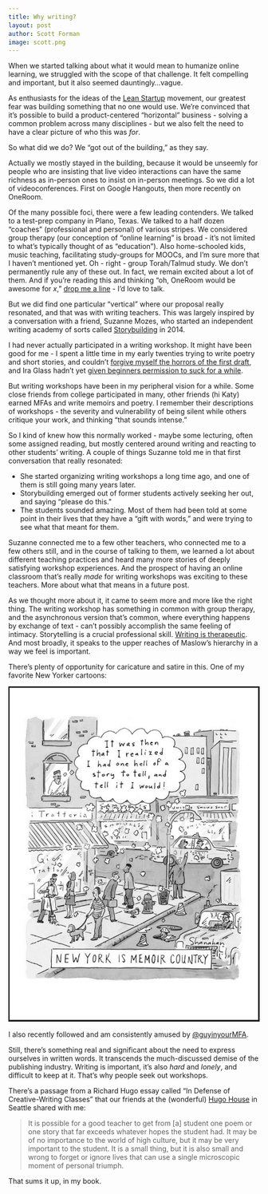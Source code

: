 ```yaml
---
title: Why writing?
layout: post
author: Scott Forman
image: scott.png
---
```


When we started talking about what it would mean to humanize online learning, we struggled with the scope of that challenge. It felt compelling and important, but it also seemed dauntingly…vague. 

As enthusiasts for the ideas of the [Lean Startup](http://en.wikipedia.org/wiki/Lean_startup) movement, our greatest fear was building something that no one would use. We’re convinced that it’s possible to build a product-centered “horizontal” business - solving a common problem across many disciplines - but we also felt the need to have a clear picture of who this was _for_. 

So what did we do? We “got out of the building,” as they say.  

Actually we mostly stayed in the building, because it would be unseemly for people who are insisting that live video interactions can have the same richness as in-person ones to insist on in-person meetings. So we did a lot of videoconferences. First on Google Hangouts, then more recently on OneRoom. 

Of the many possible foci, there were a few leading contenders. We talked to a test-prep company in Plano, Texas. We talked to a half dozen “coaches” (professional and personal) of various stripes. We considered group therapy (our conception of “online learning” is broad - it’s not limited to what’s typically thought of as “education”). Also home-schooled kids, music teaching, facilitating study-groups for MOOCs, and I’m sure more that I haven’t mentioned yet. Oh - right - group Torah/Talmud study. We don’t permanently rule any of these out. In fact, we remain excited about a lot of them. And if you’re reading this and thinking “oh, OneRoom would be awesome for _x_,” [drop me a line](mailto:scott@joinoneroom.com) - I’d love to talk. 

But we did find one particular “vertical” where our proposal really resonated, and that was with writing teachers. This was largely inspired by a conversation with a friend, Suzanne Mozes, who started an independent writing academy of sorts called [Storybuilding](http://www.storybuildingseries.com/) in 2014. 

I had never actually participated in a writing workshop. It might have been good for me - I spent a little time in my early twenties trying to write poetry and short stories, and couldn’t [forgive myself the horrors of the first draft](https://twitter.com/alaindebotton/status/576491381406986240), and Ira Glass hadn’t yet [given beginners permission to suck for a while](http://www.goodreads.com/quotes/309485-nobody-tells-this-to-people-who-are-beginners-i-wish). 

But writing workshops have been in my peripheral vision for a while. Some close friends from college participated in many, other friends (hi Katy) earned MFAs and write memoirs and poetry. I remember their descriptions of workshops - the severity and vulnerability of being silent while others critique your work, and thinking “that sounds intense.”

So I kind of knew how this normally worked - maybe some lecturing, often some assigned reading, but mostly centered around writing and reacting to other students’ writing. A couple of things Suzanne told me in that first conversation that really resonated: 

* She started organizing writing workshops a long time ago, and one of them is still going many years later.
* Storybuilding emerged out of former students actively seeking her out, and saying “please do this."
* The students sounded amazing. Most of them had been told at some point in their lives that they have a “gift with words,” and were trying to see what that meant for them.

Suzanne connected me to a few other teachers, who connected me to a few others still, and in the course of talking to them, we learned a lot about different teaching practices and heard many more stories of deeply satisfying workshop experiences. And the prospect of having an online classroom that’s really *made* for writing workshops was exciting to these teachers. More about what that means in a future post.  

As we thought more about it, it came to seem more and more like the right thing. The writing workshop has something in common with group therapy, and the asynchronous version that’s common, where everything happens by exchange of text - can’t possibly accomplish the same feeling of intimacy. Storytelling is a crucial professional skill. [Writing is therapeutic](http://well.blogs.nytimes.com//2015/01/19/writing-your-way-to-happiness/). And most broadly, it speaks to the upper reaches of Maslow’s hierarchy in a way we feel is important. 

There’s plenty of opportunity for caricature and satire in this. One of my favorite New Yorker cartoons: 

[![New York is memoir country](/img/blog/memoir-country.png)](http://www.condenaststore.com/-sp/New-York-is-Memoir-Country-New-Yorker-Cartoon-Prints_i8544107_.htm)

I also recently followed and am consistently amused by [@guyinyourMFA](https://twitter.com/guyinyourmfa).

Still, there’s something real and significant about the need to express ourselves in written words. It transcends the much-discussed demise of the publishing industry. Writing is important, it’s also _hard_ and _lonely_, and difficult to keep at it. That’s why people seek out workshops. 

There’s a passage from a Richard Hugo essay called “In Defense of Creative-Writing Classes” that our friends at the (wonderful) [Hugo House](http://hugohouse.org/) in Seattle shared with me: 

> It is possible for a good teacher to get from [a] student one poem or one story that far exceeds whatever hopes the student had. It may be of no importance to the world of high culture, but it may be very important to the student. It is a small thing, but it is also small and wrong to forget or ignore lives that can use a single microscopic moment of personal triumph. 

That sums it up, in my book.
